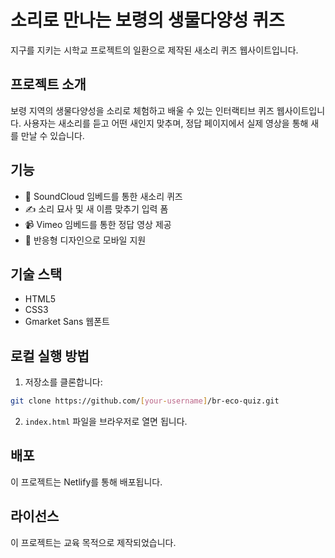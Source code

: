 # 소리로 만나는 보령의 생물다양성 퀴즈

지구를 지키는 시학교 프로젝트의 일환으로 제작된 새소리 퀴즈 웹사이트입니다.

## 프로젝트 소개

보령 지역의 생물다양성을 소리로 체험하고 배울 수 있는 인터랙티브 퀴즈 웹사이트입니다.
사용자는 새소리를 듣고 어떤 새인지 맞추며, 정답 페이지에서 실제 영상을 통해 새를 만날 수 있습니다.

## 기능

- 🎵 SoundCloud 임베드를 통한 새소리 퀴즈
- ✍️ 소리 묘사 및 새 이름 맞추기 입력 폼
- 📹 Vimeo 임베드를 통한 정답 영상 제공
- 📱 반응형 디자인으로 모바일 지원

## 기술 스택

- HTML5
- CSS3
- Gmarket Sans 웹폰트

## 로컬 실행 방법

1. 저장소를 클론합니다:
```bash
git clone https://github.com/[your-username]/br-eco-quiz.git
```

2. `index.html` 파일을 브라우저로 열면 됩니다.

## 배포

이 프로젝트는 Netlify를 통해 배포됩니다.

## 라이선스

이 프로젝트는 교육 목적으로 제작되었습니다.

